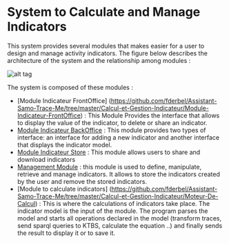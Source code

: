 
System to Calculate and Manage Indicators
========

This system provides several modules that makes  easier for a user to design and manage activity indicators.
The figure below describes the architecture of the system and the relationship among modules :

![alt tag](https://github.com/fderbel/Assistant-Samo-Trace-Me/blob/master/images/archModuleCalcul.jpeg)


The system is composed of these modules :
 - [Module Indicateur FrontOffice] (https://github.com/fderbel/Assistant-Samo-Trace-Me/tree/master/Calcul-et-Gestion-Indicateur/Module-Indicateur-FrontOffice) : This Module Provides the interface that allows to display the value of the indicator, to delete or share an indicator.
 - [Module Indicateur BackOffice](https://github.com/fderbel/Assistant-Samo-Trace-Me/tree/master/Calcul-et-Gestion-Indicateur/Module-Indicateur-BackOffice) : This module provides two types of interface: an interface for adding a new indicator and another interface that displays the indicator model.
 - [Module Indicateur Store](https://github.com/fderbel/Assistant-Samo-Trace-Me/tree/master/Calcul-et-Gestion-Indicateur/Module-Indicateur-Store) : This module allows users to share and download indicators
 - [Management Module](https://github.com/fderbel/Assistant-Samo-Trace-Me/tree/master/Calcul-et-Gestion-Indicateur/Module-Management-Indicator) : this module is used to define, manipulate, retrieve and manage indicators. It allows to store the indicators created by the user and  remove the stored indicators.
 - [Module to calculate indicators] (https://github.com/fderbel/Assistant-Samo-Trace-Me/tree/master/Calcul-et-Gestion-Indicateur/Moteur-De-Calcul) : This is where the calculations of indicators take place. The indicator model is the input of the module. The program parses the model and starts all operations declared in the model (transform traces, send sparql queries to KTBS, calculate the equation ..) and finally sends the result to display it or to save it.

